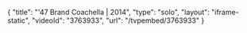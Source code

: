 {
    "title": "'47 Brand Coachella | 2014",
    "type": "solo",
    "layout": "iframe-static",
    "videoId": "3763933",
    "url": "\/tvpembed\/3763933"
}